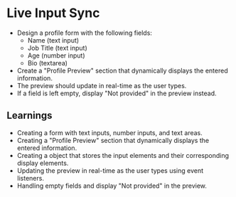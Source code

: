 # Live Input Sync

- Design a profile form with the following fields:
  - Name (text input)
  - Job Title (text input)
  - Age (number input)
  - Bio (textarea)
- Create a "Profile Preview" section that dynamically displays the entered information.
- The preview should update in real-time as the user types.
- If a field is left empty, display "Not provided" in the preview instead.

## Learnings

- Creating a form with text inputs, number inputs, and text areas.
- Creating a "Profile Preview" section that dynamically displays the entered information.
- Creating a object that stores the input elements and their corresponding display elements.
- Updating the preview in real-time as the user types using event listeners.
- Handling empty fields and display "Not provided" in the preview.
